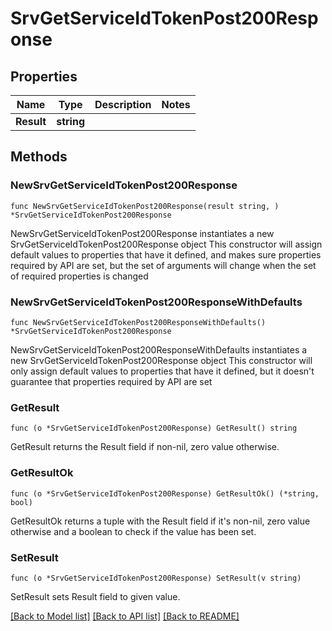 # SrvGetServiceIdTokenPost200Response

## Properties

Name | Type | Description | Notes
------------ | ------------- | ------------- | -------------
**Result** | **string** |  | 

## Methods

### NewSrvGetServiceIdTokenPost200Response

`func NewSrvGetServiceIdTokenPost200Response(result string, ) *SrvGetServiceIdTokenPost200Response`

NewSrvGetServiceIdTokenPost200Response instantiates a new SrvGetServiceIdTokenPost200Response object
This constructor will assign default values to properties that have it defined,
and makes sure properties required by API are set, but the set of arguments
will change when the set of required properties is changed

### NewSrvGetServiceIdTokenPost200ResponseWithDefaults

`func NewSrvGetServiceIdTokenPost200ResponseWithDefaults() *SrvGetServiceIdTokenPost200Response`

NewSrvGetServiceIdTokenPost200ResponseWithDefaults instantiates a new SrvGetServiceIdTokenPost200Response object
This constructor will only assign default values to properties that have it defined,
but it doesn't guarantee that properties required by API are set

### GetResult

`func (o *SrvGetServiceIdTokenPost200Response) GetResult() string`

GetResult returns the Result field if non-nil, zero value otherwise.

### GetResultOk

`func (o *SrvGetServiceIdTokenPost200Response) GetResultOk() (*string, bool)`

GetResultOk returns a tuple with the Result field if it's non-nil, zero value otherwise
and a boolean to check if the value has been set.

### SetResult

`func (o *SrvGetServiceIdTokenPost200Response) SetResult(v string)`

SetResult sets Result field to given value.



[[Back to Model list]](../README.md#documentation-for-models) [[Back to API list]](../README.md#documentation-for-api-endpoints) [[Back to README]](../README.md)


